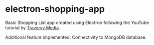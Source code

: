 # electron-shopping-app
Basic Shopping List app created using Electron following the YouTube tutorial by [Traversy Media](https://www.youtube.com/watch?v=kN1Czs0m1SU).

Additional feature implemented: Connectivity to MongoDB database.

